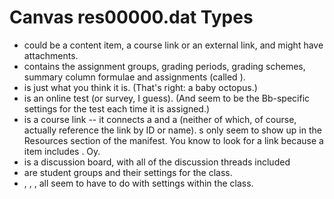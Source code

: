 # Canvas res00000.dat Types

- <CONTENT> could be a content item, a course link or an external link, and might have attachments.
- <GRADEBOOK> contains the assignment groups, grading periods, grading schemes, summary column formulae and assignments (called <OUTCOMES>).
- <ANNOUNCEMENT> is just what you think it is. (That's right: a baby octopus.)
- <QUESTESTINTEROP> is an online test (or survey, I guess). (And <ASSESSMENTCREATIONSETTINGS> seem to be the Bb-specific settings for the test each time it is assigned.)
- <LINK> is a course link -- it connects a <referrer> and a <referredto> (neither of which, of course, actually reference the link by ID or name). <LINK>s only seem to show up in the Resources section of the manifest. You know to look for a link because a <CONTENT> item includes <CONTENTHANDLER value="resource/x-bb-courselink"/>. Oy.
- <FORUM> is a discussion board, with all of the discussion threads included
- <GROUPS> are student groups and their settings for the class.	
- <CONTENTHANDLERS>, <NAVIGATIONAPPLICATIONS>, <NAVIGATIONSETTINGS>, <NOTIFICATIONRULES> all seem to have to do with settings within the class.